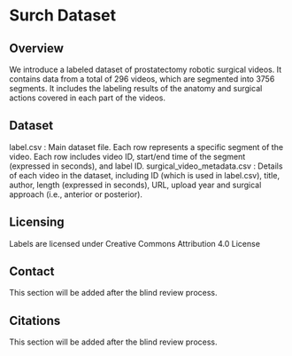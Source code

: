 # Surch Dataset

## Overview

We introduce a labeled dataset of prostatectomy robotic surgical videos. It contains data from a total of 296 videos, which are segmented into 3756 segments. It includes the labeling results of the anatomy and surgical actions covered in each part of the videos.

## Dataset

label.csv : Main dataset file. Each row represents a specific segment of the video. Each row includes video ID, start/end time of the segment (expressed in seconds), and label ID.
surgical_video_metadata.csv : Details of each video in the dataset, including ID (which is used in label.csv), title, author, length (expressed in seconds), URL, upload year and surgical approach (i.e., anterior or posterior).

## Licensing

Labels are licensed under Creative Commons Attribution 4.0 License

## Contact

This section will be added after the blind review process.

## Citations

This section will be added after the blind review process.
